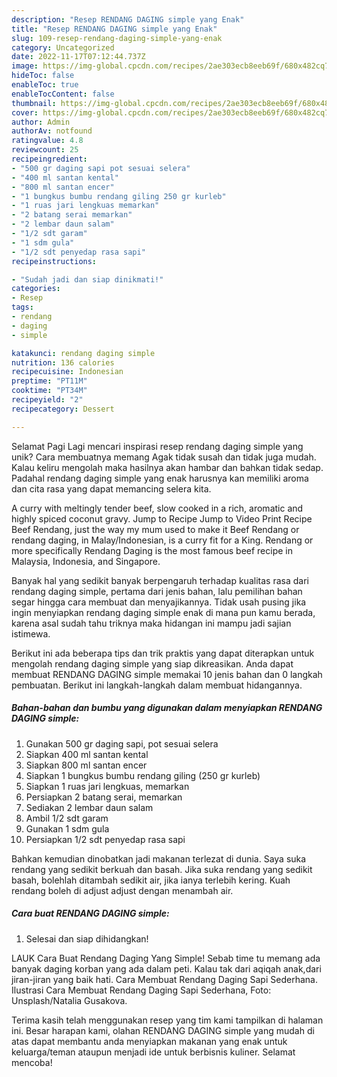 ```yaml
---
description: "Resep RENDANG DAGING simple yang Enak"
title: "Resep RENDANG DAGING simple yang Enak"
slug: 109-resep-rendang-daging-simple-yang-enak
category: Uncategorized
date: 2022-11-17T07:12:44.737Z
image: https://img-global.cpcdn.com/recipes/2ae303ecb8eeb69f/680x482cq70/rendang-daging-simple-foto-resep-utama.jpg
hideToc: false
enableToc: true
enableTocContent: false
thumbnail: https://img-global.cpcdn.com/recipes/2ae303ecb8eeb69f/680x482cq70/rendang-daging-simple-foto-resep-utama.jpg
cover: https://img-global.cpcdn.com/recipes/2ae303ecb8eeb69f/680x482cq70/rendang-daging-simple-foto-resep-utama.jpg
author: Admin
authorAv: notfound
ratingvalue: 4.8
reviewcount: 25
recipeingredient:
- "500 gr daging sapi pot sesuai selera"
- "400 ml santan kental"
- "800 ml santan encer"
- "1 bungkus bumbu rendang giling 250 gr kurleb"
- "1 ruas jari lengkuas memarkan"
- "2 batang serai memarkan"
- "2 lembar daun salam"
- "1/2 sdt garam"
- "1 sdm gula"
- "1/2 sdt penyedap rasa sapi"
recipeinstructions:

- "Sudah jadi dan siap dinikmati!"
categories:
- Resep
tags:
- rendang
- daging
- simple

katakunci: rendang daging simple 
nutrition: 136 calories
recipecuisine: Indonesian
preptime: "PT11M"
cooktime: "PT34M"
recipeyield: "2"
recipecategory: Dessert

---
```



Selamat Pagi Lagi mencari inspirasi resep rendang daging simple yang unik? Cara membuatnya memang Agak tidak susah dan tidak juga mudah. Kalau keliru mengolah maka hasilnya akan hambar dan bahkan tidak sedap. Padahal rendang daging simple yang enak harusnya kan memiliki aroma dan cita rasa yang dapat memancing selera kita.


A curry with meltingly tender beef, slow cooked in a rich, aromatic and highly spiced coconut gravy. Jump to Recipe Jump to Video Print Recipe Beef Rendang, just the way my mum used to make it Beef Rendang or rendang daging, in Malay/Indonesian, is a curry fit for a King. Rendang or more specifically Rendang Daging is the most famous beef recipe in Malaysia, Indonesia, and Singapore.

Banyak hal yang sedikit banyak berpengaruh terhadap kualitas rasa dari rendang daging simple, pertama dari jenis bahan, lalu pemilihan bahan segar hingga cara membuat dan menyajikannya. Tidak usah pusing jika ingin menyiapkan rendang daging simple enak di mana pun kamu berada, karena asal sudah tahu triknya maka hidangan ini mampu jadi sajian istimewa.


Berikut ini ada beberapa tips dan trik praktis yang dapat diterapkan untuk mengolah rendang daging simple yang siap dikreasikan. Anda dapat membuat RENDANG DAGING simple memakai 10 jenis bahan dan 0 langkah pembuatan. Berikut ini langkah-langkah dalam membuat hidangannya.

<!--inarticleads1-->

##### Bahan-bahan dan bumbu yang digunakan dalam menyiapkan RENDANG DAGING simple:

1. Gunakan 500 gr daging sapi, pot sesuai selera
1. Siapkan 400 ml santan kental
1. Siapkan 800 ml santan encer
1. Siapkan 1 bungkus bumbu rendang giling (250 gr kurleb)
1. Siapkan 1 ruas jari lengkuas, memarkan
1. Persiapkan 2 batang serai, memarkan
1. Sediakan 2 lembar daun salam
1. Ambil 1/2 sdt garam
1. Gunakan 1 sdm gula
1. Persiapkan 1/2 sdt penyedap rasa sapi


Bahkan kemudian dinobatkan jadi makanan terlezat di dunia. Saya suka rendang yang sedikit berkuah dan basah. Jika suka rendang yang sedikit basah, bolehlah ditambah sedikit air, jika ianya terlebih kering. Kuah rendang boleh di adjust adjust dengan menambah air. 

<!--inarticleads2-->

##### Cara buat RENDANG DAGING simple:


1. Selesai dan siap dihidangkan!

LAUK Cara Buat Rendang Daging Yang Simple! Sebab time tu memang ada banyak daging korban yang ada dalam peti. Kalau tak dari aqiqah anak,dari jiran-jiran yang baik hati. Cara Membuat Rendang Daging Sapi Sederhana. Ilustrasi Cara Membuat Rendang Daging Sapi Sederhana, Foto: Unsplash/Natalia Gusakova. 

Terima kasih telah menggunakan resep yang tim kami tampilkan di halaman ini. Besar harapan kami, olahan RENDANG DAGING simple yang mudah di atas dapat membantu anda menyiapkan makanan yang enak untuk keluarga/teman ataupun menjadi ide untuk berbisnis kuliner. Selamat mencoba!
